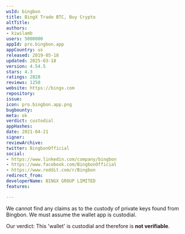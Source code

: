 ```yaml
---
wsId: bingbon
title: BingX Trade BTC, Buy Crypto
altTitle: 
authors:
- kiwilamb
users: 5000000
appId: pro.bingbon.app
appCountry: us
released: 2019-05-18
updated: 2025-03-18
version: 4.54.5
stars: 4.3
ratings: 2828
reviews: 1250
website: https://bingx.com
repository: 
issue: 
icon: pro.bingbon.app.png
bugbounty: 
meta: ok
verdict: custodial
appHashes: 
date: 2021-04-21
signer: 
reviewArchive: 
twitter: BingbonOfficial
social:
- https://www.linkedin.com/company/bingbon
- https://www.facebook.com/BingbonOfficial
- https://www.reddit.com/r/Bingbon
redirect_from: 
developerName: BINGX GROUP LIMITED
features: 

---
```


We cannot find any claims as to the custody of private keys found from Bingbon.
We must assume the wallet app is custodial.

Our verdict: This 'wallet' is custodial and therefore is **not verifiable**.

